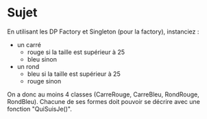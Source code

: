 # Sujet

En utilisant les DP Factory et Singleton (pour la factory), instanciez :

- un carré
    - rouge si la taille est supérieur à 25
    - bleu sinon
- un rond
    - bleu si la taille est supérieur à 25
    - rouge sinon

On a donc au moins 4 classes (CarreRouge, CarreBleu, RondRouge, RondBleu).
Chacune de ses formes doit pouvoir se décrire avec une fonction "QuiSuisJe()".